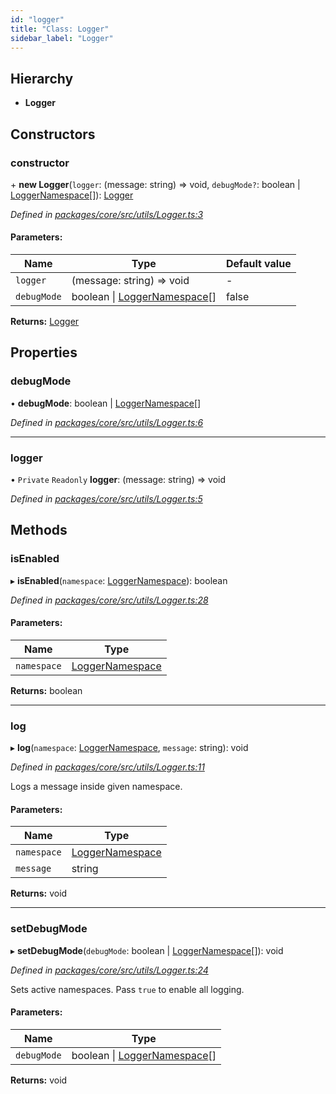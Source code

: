 ```yaml
---
id: "logger"
title: "Class: Logger"
sidebar_label: "Logger"
---
```


## Hierarchy

* **Logger**

## Constructors

### constructor

\+ **new Logger**(`logger`: (message: string) => void, `debugMode?`: boolean \| [LoggerNamespace](../index.md#loggernamespace)[]): [Logger](logger.md)

*Defined in [packages/core/src/utils/Logger.ts:3](https://github.com/mikro-orm/mikro-orm/blob/8766baa31/packages/core/src/utils/Logger.ts#L3)*

#### Parameters:

Name | Type | Default value |
------ | ------ | ------ |
`logger` | (message: string) => void | - |
`debugMode` | boolean \| [LoggerNamespace](../index.md#loggernamespace)[] | false |

**Returns:** [Logger](logger.md)

## Properties

### debugMode

•  **debugMode**: boolean \| [LoggerNamespace](../index.md#loggernamespace)[]

*Defined in [packages/core/src/utils/Logger.ts:6](https://github.com/mikro-orm/mikro-orm/blob/8766baa31/packages/core/src/utils/Logger.ts#L6)*

___

### logger

• `Private` `Readonly` **logger**: (message: string) => void

*Defined in [packages/core/src/utils/Logger.ts:5](https://github.com/mikro-orm/mikro-orm/blob/8766baa31/packages/core/src/utils/Logger.ts#L5)*

## Methods

### isEnabled

▸ **isEnabled**(`namespace`: [LoggerNamespace](../index.md#loggernamespace)): boolean

*Defined in [packages/core/src/utils/Logger.ts:28](https://github.com/mikro-orm/mikro-orm/blob/8766baa31/packages/core/src/utils/Logger.ts#L28)*

#### Parameters:

Name | Type |
------ | ------ |
`namespace` | [LoggerNamespace](../index.md#loggernamespace) |

**Returns:** boolean

___

### log

▸ **log**(`namespace`: [LoggerNamespace](../index.md#loggernamespace), `message`: string): void

*Defined in [packages/core/src/utils/Logger.ts:11](https://github.com/mikro-orm/mikro-orm/blob/8766baa31/packages/core/src/utils/Logger.ts#L11)*

Logs a message inside given namespace.

#### Parameters:

Name | Type |
------ | ------ |
`namespace` | [LoggerNamespace](../index.md#loggernamespace) |
`message` | string |

**Returns:** void

___

### setDebugMode

▸ **setDebugMode**(`debugMode`: boolean \| [LoggerNamespace](../index.md#loggernamespace)[]): void

*Defined in [packages/core/src/utils/Logger.ts:24](https://github.com/mikro-orm/mikro-orm/blob/8766baa31/packages/core/src/utils/Logger.ts#L24)*

Sets active namespaces. Pass `true` to enable all logging.

#### Parameters:

Name | Type |
------ | ------ |
`debugMode` | boolean \| [LoggerNamespace](../index.md#loggernamespace)[] |

**Returns:** void

